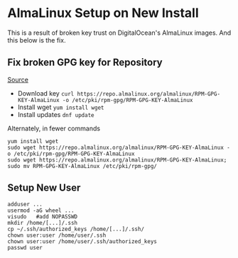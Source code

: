 # AlmaLinux Setup on New Install

This is a result of broken key trust on DigitalOcean's AlmaLinux images. And this below is the fix.

## Fix broken GPG key for Repository
[Source](https://serverfault.com/questions/1144827/alma-linux-8-update-fails-for-any-package-with-gpg-keys-check-fail)


- Download key `curl https://repo.almalinux.org/almalinux/RPM-GPG-KEY-AlmaLinux -o /etc/pki/rpm-gpg/RPM-GPG-KEY-AlmaLinux`
- Install wget `yum install wget`
- Install updates `dnf update`


Alternately, in fewer commands 
```
yum install wget
sudo wget https://repo.almalinux.org/almalinux/RPM-GPG-KEY-AlmaLinux -o /etc/pki/rpm-gpg/RPM-GPG-KEY-AlmaLinux
sudo wget https://repo.almalinux.org/almalinux/RPM-GPG-KEY-AlmaLinux; sudo mv RPM-GPG-KEY-AlmaLinux /etc/pki/rpm-gpg/
```

## Setup New User

```
adduser ...
usermod -aG wheel ...
visudo   #add NOPASSWD
mkdir /home/[...]/.ssh
cp ~/.ssh/authorized_keys /home/[...]/.ssh/
chown user:user /home/user/.ssh
chown user:user /home/user/.ssh/authorized_keys
passwd user
```
